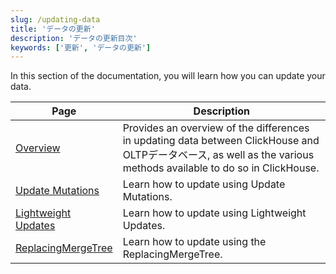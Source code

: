 ```yaml
---
slug: /updating-data
title: 'データの更新'
description: 'データの更新目次'
keywords: ['更新', 'データの更新']
---
```


In this section of the documentation, you will learn how you can update your data.

| Page                                                                 | Description                                                                                                                                                      |
|----------------------------------------------------------------------|------------------------------------------------------------------------------------------------------------------------------------------------------------------|
| [Overview](/updating-data/overview)                          | Provides an overview of the differences in updating data between ClickHouse and OLTPデータベース, as well as the various methods available to do so in ClickHouse. |
| [Update Mutations](/managing-data/update_mutations)          | Learn how to update using Update Mutations.                                                                                                                      |
| [Lightweight Updates](/guides/developer/lightweight-update)  | Learn how to update using Lightweight Updates.                                                                                                                   |
| [ReplacingMergeTree](/guides/replacing-merge-tree)           | Learn how to update using the ReplacingMergeTree.                                                                                                                |
